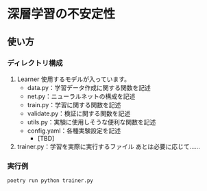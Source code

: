 # 深層学習の不安定性
## 使い方

### ディレクトリ構成
1. Learner
使用するモデルが入っています。
   * data.py：学習データ作成に関する関数を記述
   * net.py：ニューラルネットの構成を記述
   * train.py：学習に関する関数を記述
   * validate.py：検証に関する関数を記述
   * utils.py：実験に使用しそうな便利な関数を記述
   * config.yaml：各種実験設定を記述
     * [TBD]
1. trainer.py：学習を実際に実行するファイル
あとは必要に応じて......


### 実行例
```command line
poetry run python trainer.py
```


